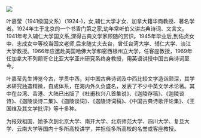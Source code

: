 ![](https://s2.loli.net/2022/08/14/nUEiTKOqwzlhxkM.jpg)

叶嘉莹（1941级国文系）（1924-)，女,辅仁大学才女、加拿大籍华商教授、著名学者。1924年生于北京的一个书香门第之家,幼年常听伯父讲古典诗词、文言文。1941年考入辅仁大学国文系,深得古典文学家顾随的赏识。1945年毕业后,到佑贞女中、志成女中等校当国文老师,后来随丈夫去台，曾任台湾大学、辅仁大学、淡江大学教授。1966年应邀赴美国哈佛大学和密西根州立大学，任客座教授，1969年任加拿大不列颠哥仑比亚大学亚州研究系终身教授，用英语讲授中国古典诗词至今。

叶嘉莹先生博览今古，学贯中西，对中国古典诗词及中西比较文学造诣颇深，其学术研究独造精微，自成体系，在海内外久负盛名，发表了不少中英文学术论著。其中在台湾、香港、大陆已出版了《杜甫秋兴八首集说》、《迦陵存稿》、《迦陵谈诗》、《迦陵谈诗二集》、《迦陵谈词》、《迦陵诗词稿》、《中国古典诗歌评论集》、《王国维及其文学批评》等十多种。

为报效祖国，她多次到北京大学、南开大学、北京师范大学、四川大学、复旦大学、云南大学等国内十多所高校讲学，并担任多所高校的名誉或客座教授。
